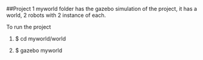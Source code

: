##Project 1
myworld folder has the gazebo simulation of the project, it has a world, 2 robots with 2 instance of each. 

To run the project 

1. $ cd myworld/world


2. $ gazebo myworld
